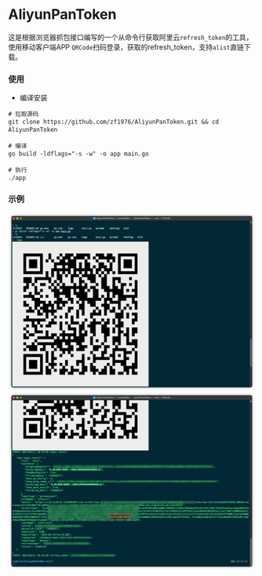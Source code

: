 # AliyunPanToken
这是根据浏览器抓包接口编写的一个从命令行获取阿里云`refresh_token`的工具，使用移动客户端APP `QRCode`扫码登录，获取的refresh_token，支持`alist`直链下载。

### 使用
- 编译安装
```shell
# 拉取源码
git clone https://github.com/zf1976/AliyunPanToken.git && cd AliyunPanToken

# 编译
go build -ldflags="-s -w" -o app main.go

# 执行
./app
```

### 示例

<img src="img/img1.png"/>
<img src="img/img2.png"/>
